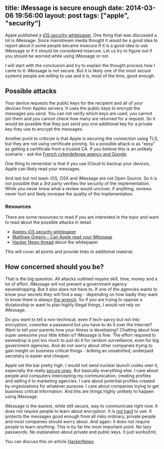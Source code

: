 title: iMessage is secure enough
date: 2014-03-06 19:56:00
layout: post
tags: ["apple", "security"]
---
Apple published a [iOS security whitepaper](http://images.apple.com/iphone/business/docs/iOS_Security_Feb14.pdf). One thing that was discussed a lot is iMessage. Since mainstream media thought it would be a good idea to report about it some people became insecure if it is a good idea to use iMessage or if it should be considered insecure. Let us try to figure out if you should be worried while using iMessage or not.
<!--MORE-->

I will start with the conclusion and try to explain the thought process how I came to it: iMessage is not secure. But it is likely one of the most secure systems people are willing to use and it is, most of the time, good enough.

## Possible attacks
Your device requests the public keys for the recipient and all of your devices from Apples servers. It uses the public keys to encrypt the messages you send. You can not verify which keys are used, you cannot pin them and you cannot check how many are returned for a request. So it would be possible that they just send you one additional key for a private key they use to encrypt the messages.

Another point to criticize is that Apple is securing the connection using TLS, but they are not using certificate pinning. So a possible attack is as "easy" as getting a certificate from a trusted CA. If you believe this is an unlikely scenario - ask the [French cyberdefense agency  and Google](http://arstechnica.com/security/2013/12/french-agency-caught-minting-ssl-certificates-impersonating-google/).

One thing to remember is that if you use iCloud to backup your devices, Apple can likely read your messages.

And last but not least: iOS, OSX and iMessage are not Open Source. So it is not possible that a 3rd party verifies the security of the implementation. While you never know what a review would uncover, if anything, reviews never hurt and likely increase the quality of the implementation.

### Resources
There are some resources to read if you are interested in the topic and want to read about the possible attacks in detail.

- [Apples iOS security whitepaper](http://images.apple.com/iphone/business/docs/iOS_Security_Feb14.pdf)
- [Matthwe Greens - Can Apple read your iMessage](http://blog.cryptographyengineering.com/2013/06/can-apple-read-your-imessages.html)
- [Hacker News thread](https://news.ycombinator.com/item?id=7315964) about the whitepaper

This will cover all points and provide links to additional material.

## How concerned should you be?
That is the big question. All attacks outlined require skill, time, money and a lot of effort. iMessage will not prevent a government agency eavesdropping. But it also does not have to. If one of the agencies wants to know your secrets they will find a way - depending on how badly they want to know there is always [the wrench](http://xkcd.com/538/). So if you are trying to oppose a dictatorship or want to plan highly illegal things, I would not rely on iMessage.

Do you want to tell a non-technical, even if tech-savvy but not into encryption, coworker a password but you have to do it over the Internet? Want to tell your parents how your illness is developing? Chatting about how super awesome your little kitten is? iMessage is fine. The effort required to eavesdrop is just too much to just do it for random surveillance, even for big government agencies. And do not worry about other companies trying to gain insight on business critical things - bribing an unsatisfied, underpaid secretary is easier and cheaper.

Apple set the bar pretty high. I would not send nuclear launch codes over it, especially the really [secure ones](http://arstechnica.com/tech-policy/2013/12/launch-code-for-us-nukes-was-00000000-for-20-years/). But basically everything else. I care about people and computers intercepting my communication, creating profiles and selling it to marketing agencies. I care about potential profiles created by organizations for whatever purpose. I care about companies trying to get business critical information. And this are things highly unlikely to happen using iMessage.

iMessage is the easiest, while still secure, way to communicate right now. It does not require people to learn about encryption. It is [not hard](http://screamingatmyscreen.com/2013/11/gnupg-is-still-too-hard-to-use/) to use. It protects the messages good enough from all risks ordinary, private people and most companies should worry about. And again: it does not require people to learn *anything*. This is by far the most important point. No lazy passwords. No explanation about private and public keys. It just works(tm).

You can discuss this on article [HackerNews](https://news.ycombinator.com/item?id=7355798).